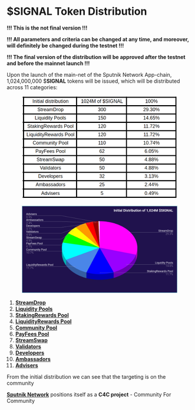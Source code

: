 # $SIGNAL Token Distribution

**!!! This is the not final version !!!**

**!!! All parameters and criteria can be changed at any time, and moreover, will definitely be changed during the testnet !!!**

**!!! The final version of the distribution will be approved after the testnet and before the mainnet launch !!!**

Upon the launch of the main-net of the Sputnik Network App-chain, 1,024,000,000 $**SIGNAL** tokens will be issued, which will be distributed across 11 categories:

<figure><img src="../../.gitbook/assets/image (3).png" alt=""><figcaption></figcaption></figure>

<figure><img src="../../.gitbook/assets/image (4).png" alt=""><figcaption></figcaption></figure>

1. [**StreamDrop**](streamdrop/)
2. [**Liquidity Pools**](creating-pools/liquidity-pools.md)
3. [**StakingRewards Pool**](creating-pools/stakingrewards-pool.md)
4. [**LiquidityRewards Pool**](creating-pools/liquidityrewards-pool.md)
5. [**Community Pool**](creating-pools/community-pool.md)
6. [**PayFees Pool**](creating-pools/payfees-pool.md)
7. [**StreamSwap**](streamswap.md)
8. [**Validators**](vesting/validators/)
9. [**Developers**](vesting/developers.md)
10. [**Ambassadors**](vesting/ambassadors.md)
11. [**Advisers**](vesting/advisers.md)

From the initial distribution we can see that the targeting is on the community&#x20;

[**Sputnik Network**](../../sputnik-network-app-chain/) positions itself as a **C4C project** - Community For Community
